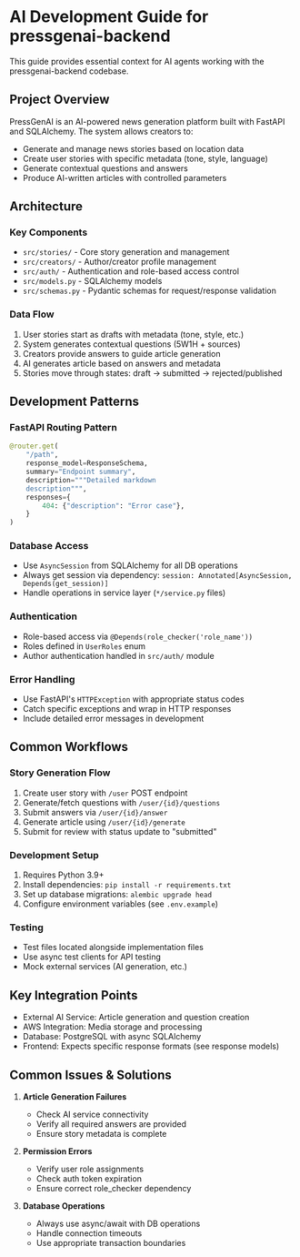 # AI Development Guide for pressgenai-backend

This guide provides essential context for AI agents working with the pressgenai-backend codebase.

## Project Overview

PressGenAI is an AI-powered news generation platform built with FastAPI and SQLAlchemy. The system allows creators to:
- Generate and manage news stories based on location data
- Create user stories with specific metadata (tone, style, language)
- Generate contextual questions and answers
- Produce AI-written articles with controlled parameters

## Architecture

### Key Components
- `src/stories/` - Core story generation and management
- `src/creators/` - Author/creator profile management
- `src/auth/` - Authentication and role-based access control
- `src/models.py` - SQLAlchemy models
- `src/schemas.py` - Pydantic schemas for request/response validation

### Data Flow
1. User stories start as drafts with metadata (tone, style, etc.)
2. System generates contextual questions (5W1H + sources)
3. Creators provide answers to guide article generation
4. AI generates article based on answers and metadata
5. Stories move through states: draft → submitted → rejected/published

## Development Patterns

### FastAPI Routing Pattern
```python
@router.get(
    "/path",
    response_model=ResponseSchema,
    summary="Endpoint summary",
    description="""Detailed markdown
    description""",
    responses={
        404: {"description": "Error case"},
    }
)
```

### Database Access
- Use `AsyncSession` from SQLAlchemy for all DB operations
- Always get session via dependency: `session: Annotated[AsyncSession, Depends(get_session)]`
- Handle operations in service layer (`*/service.py` files)

### Authentication
- Role-based access via `@Depends(role_checker('role_name'))`
- Roles defined in `UserRoles` enum
- Author authentication handled in `src/auth/` module

### Error Handling
- Use FastAPI's `HTTPException` with appropriate status codes
- Catch specific exceptions and wrap in HTTP responses
- Include detailed error messages in development

## Common Workflows

### Story Generation Flow
1. Create user story with `/user` POST endpoint
2. Generate/fetch questions with `/user/{id}/questions`
3. Submit answers via `/user/{id}/answer`
4. Generate article using `/user/{id}/generate`
5. Submit for review with status update to "submitted"

### Development Setup
1. Requires Python 3.9+
2. Install dependencies: `pip install -r requirements.txt`
3. Set up database migrations: `alembic upgrade head`
4. Configure environment variables (see `.env.example`)

### Testing
- Test files located alongside implementation files
- Use async test clients for API testing
- Mock external services (AI generation, etc.)

## Key Integration Points

- External AI Service: Article generation and question creation
- AWS Integration: Media storage and processing
- Database: PostgreSQL with async SQLAlchemy
- Frontend: Expects specific response formats (see response models)

## Common Issues & Solutions

1. **Article Generation Failures**
   - Check AI service connectivity
   - Verify all required answers are provided
   - Ensure story metadata is complete

2. **Permission Errors**
   - Verify user role assignments
   - Check auth token expiration
   - Ensure correct role_checker dependency

3. **Database Operations**
   - Always use async/await with DB operations
   - Handle connection timeouts
   - Use appropriate transaction boundaries